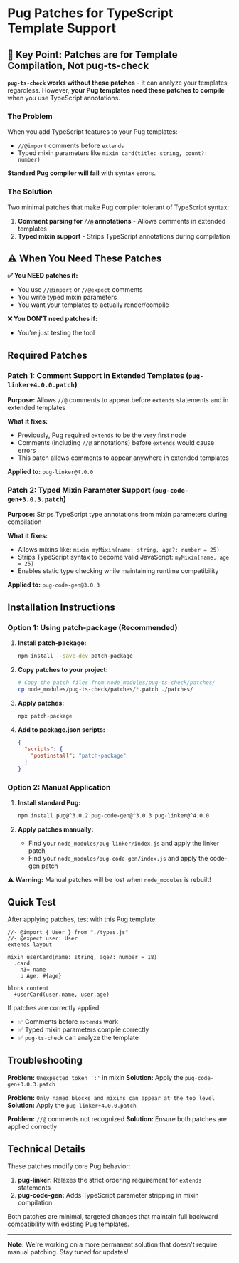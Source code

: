 # Pug Patches for TypeScript Template Support

## 🎯 **Key Point: Patches are for Template Compilation, Not pug-ts-check**

**`pug-ts-check` works without these patches** - it can analyze your templates regardless. However, **your Pug templates need these patches to compile** when you use TypeScript annotations.

### The Problem
When you add TypeScript features to your Pug templates:
- `//@import` comments before `extends` 
- Typed mixin parameters like `mixin card(title: string, count?: number)`

**Standard Pug compiler will fail** with syntax errors.

### The Solution
Two minimal patches that make Pug compiler tolerant of TypeScript syntax:

1. **Comment parsing for `//@` annotations** - Allows comments in extended templates
2. **Typed mixin support** - Strips TypeScript annotations during compilation

## ⚠️ When You Need These Patches

**✅ You NEED patches if:**
- You use `//@import` or `//@expect` comments
- You write typed mixin parameters  
- You want your templates to actually render/compile

**❌ You DON'T need patches if:**
- You're just testing the tool

## Required Patches

### Patch 1: Comment Support in Extended Templates (`pug-linker+4.0.0.patch`)

**Purpose:** Allows `//@` comments to appear before `extends` statements and in extended templates

**What it fixes:**
- Previously, Pug required `extends` to be the very first node
- Comments (including `//@` annotations) before `extends` would cause errors
- This patch allows comments to appear anywhere in extended templates

**Applied to:** `pug-linker@4.0.0` 

### Patch 2: Typed Mixin Parameter Support (`pug-code-gen+3.0.3.patch`)

**Purpose:** Strips TypeScript type annotations from mixin parameters during compilation

**What it fixes:**
- Allows mixins like: `mixin myMixin(name: string, age?: number = 25)`
- Strips TypeScript syntax to become valid JavaScript: `myMixin(name, age = 25)`
- Enables static type checking while maintaining runtime compatibility

**Applied to:** `pug-code-gen@3.0.3`

## Installation Instructions

### Option 1: Using patch-package (Recommended)

1. **Install patch-package:**
   ```bash
   npm install --save-dev patch-package
   ```

2. **Copy patches to your project:**
   ```bash
   # Copy the patch files from node_modules/pug-ts-check/patches/
   cp node_modules/pug-ts-check/patches/*.patch ./patches/
   ```

3. **Apply patches:**
   ```bash
   npx patch-package
   ```

4. **Add to package.json scripts:**
   ```json
   {
     "scripts": {
       "postinstall": "patch-package"
     }
   }
   ```

### Option 2: Manual Application

1. **Install standard Pug:**
   ```bash
   npm install pug@^3.0.2 pug-code-gen@^3.0.3 pug-linker@^4.0.0
   ```

2. **Apply patches manually:**
   - Find your `node_modules/pug-linker/index.js` and apply the linker patch
   - Find your `node_modules/pug-code-gen/index.js` and apply the code-gen patch

⚠️ **Warning:** Manual patches will be lost when `node_modules` is rebuilt!

## Quick Test

After applying patches, test with this Pug template:

```pug
//- @import { User } from "./types.js"
//- @expect user: User
extends layout

mixin userCard(name: string, age?: number = 18)
  .card
    h3= name
    p Age: #{age}

block content
  +userCard(user.name, user.age)
```

If patches are correctly applied:
- ✅ Comments before `extends` work
- ✅ Typed mixin parameters compile correctly
- ✅ `pug-ts-check` can analyze the template

## Troubleshooting

**Problem:** `Unexpected token ':'` in mixin
**Solution:** Apply the `pug-code-gen+3.0.3.patch`

**Problem:** `Only named blocks and mixins can appear at the top level`  
**Solution:** Apply the `pug-linker+4.0.0.patch`

**Problem:** `//@` comments not recognized
**Solution:** Ensure both patches are applied correctly

## Technical Details

These patches modify core Pug behavior:

1. **pug-linker:** Relaxes the strict ordering requirement for `extends` statements
2. **pug-code-gen:** Adds TypeScript parameter stripping in mixin compilation

Both patches are minimal, targeted changes that maintain full backward compatibility with existing Pug templates.

---

**Note:** We're working on a more permanent solution that doesn't require manual patching. Stay tuned for updates!
